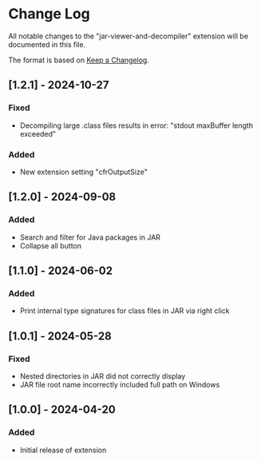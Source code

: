 # Change Log

All notable changes to the "jar-viewer-and-decompiler" extension will be documented in this file.

The format is based on [Keep a Changelog](https://keepachangelog.com/en/1.1.0/).

## [1.2.1] - 2024-10-27

### Fixed
- Decompiling large .class files results in error: "stdout maxBuffer length exceeded"

### Added
- New extension setting "cfrOutputSize"

## [1.2.0] - 2024-09-08

### Added
- Search and filter for Java packages in JAR
- Collapse all button

## [1.1.0] - 2024-06-02

### Added
- Print internal type signatures for class files in JAR via right click

## [1.0.1] - 2024-05-28

### Fixed
- Nested directories in JAR did not correctly display 
- JAR file root name incorrectly included full path on Windows

## [1.0.0] - 2024-04-20

### Added
- Initial release of extension